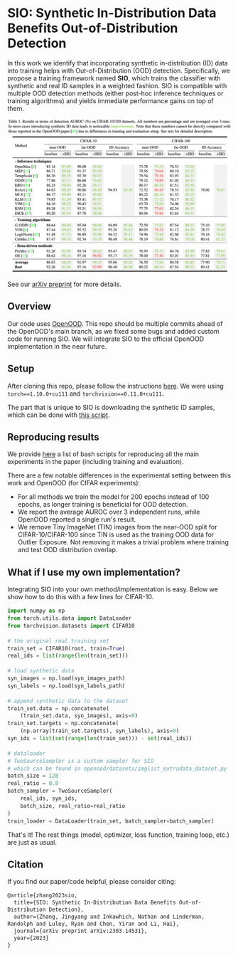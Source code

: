 # SIO: Synthetic In-Distribution Data Benefits Out-of-Distribution Detection

In this work we identify that incorporating synthetic in-distribution (ID) data into training helps with Out-of-Distribution (OOD) detection. Specifically, we propose a training framework named **SIO**, which trains the classifier with synthetic and real ID samples in a weighted fashion. SIO is compatible with multiple OOD detection methods (either post-hoc inference techniques or training algorithms) and yields immediate performance gains on top of them.

<p align="center">
    <img src='/sio_related/figures/cifar_results_screenshot.png' width='870'>
</p>

See our [arXiv preprint](https://arxiv.org/abs/2303.14531) for more details.

## Overview
Our code uses [OpenOOD](https://github.com/Jingkang50/OpenOOD). This repo should be multiple commits ahead of the OpenOOD's main branch, as we fixed some bugs and added custom code for running SIO. We will integrate SIO to the official OpenOOD implementation in the near future.


## Setup
After cloning this repo, please follow the instructions [here](https://github.com/Jingkang50/OpenOOD/blob/main/README.md). We were using `torch==1.10.0+cu111` and `torchvision==0.11.0+cu111`.

The part that is unique to SIO is downloading the synthetic ID samples, which can be done with [this script](/sio_related/download_synthetic_id.sh).

## Reproducing results
We provide [here](./sio_related/sio_scripts.md) a list of bash scripts for reproducing all the main experiments in the paper (including training and evaluation).

There are a few notable differences in the experimental setting between this work and OpenOOD (for CIFAR experiments):
- For all methods we train the model for 200 epochs instead of 100 epochs, as longer training is beneficial for OOD detection.
- We report the average AUROC over 3 independent runs, while OpenOOD reported a single run's result.
- We remove Tiny ImageNet (TIN) images from the near-OOD split for CIFAR-10/CIFAR-100 since TIN is used as the training OOD data for Outlier Exposure. Not removing it makes a trivial problem where training and test OOD distribution overlap.

## What if I use my own implementation?
Integrating SIO into your own method/implementation is easy. Below we show how to do this with a few lines for CIFAR-10.
```python
import numpy as np
from torch.utils.data import DataLoader
from torchvision.datasets import CIFAR10

# the original real training set
train_set = CIFAR10(root, train=True)
real_ids = list(range(len(train_set)))

# load synthetic data
syn_images = np.load(syn_images_path)
syn_labels = np.load(syn_labels_path)

# append synthetic data to the dataset
train_set.data = np.concatenate(
    (train_set.data, syn_images), axis=0)
train_set.targets = np.concatenate(
    (np.array(train_set.targets), syn_labels), axis=0)
syn_ids = list(set(range(len(train_set))) - set(real_ids))

# dataloader
# TwoSourceSampler is a custom sampler for SIO
# which can be found in openood/datasets/imglist_extradata_dataset.py
batch_size = 128
real_ratio = 0.8
batch_sampler = TwoSourceSampler(
    real_ids, syn_ids,
    batch_size, real_ratio=real_ratio
)
train_loader = DataLoader(train_set, batch_sampler=batch_sampler)
```
That's it! The rest things (model, optimizer, loss function, training loop, etc.) are just as usual.


## Citation
If you find our paper/code helpful, please consider citing:
```
@article{zhang2023sio,
  title={SIO: Synthetic In-Distribution Data Benefits Out-of-Distribution Detection},
  author={Zhang, Jingyang and Inkawhich, Nathan and Linderman, Randolph and Luley, Ryan and Chen, Yiran and Li, Hai},
  journal={arXiv preprint arXiv:2303.14531},
  year={2023}
}
```
